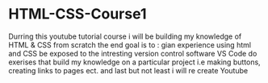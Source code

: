 # HTML-CSS-Course1
Durring this youtube tutorial course i will be building my knowledge of HTML & CSS from scratch 
the end goal is to : 
gian experience using html and CSS
be exposed to the intresting version control software VS Code 
do exerises that build my knowledge on a particular project i.e making buttons, creating links to pages ect. 
and last but not least i will re create Youtube
 
